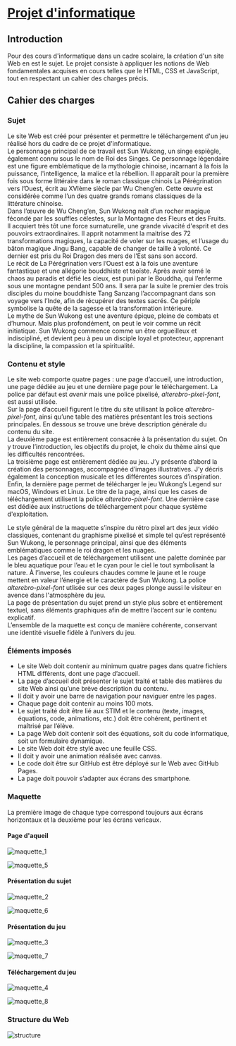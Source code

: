 # <u>Projet d'informatique</u>

## Introduction

Pour des cours d'informatique dans un cadre scolaire, la création d'un site Web en est le sujet. Le projet consiste à appliquer les notions de Web fondamentales acquises en cours telles que le HTML, CSS et JavaScript, tout en respectant un cahier des charges précis.  

## Cahier des charges

### Sujet

Le site Web est créé pour présenter et permettre le téléchargement d'un jeu réalisé hors du cadre de ce projet d'informatique.  
Le personnage principal de ce travail est Sun Wukong, un singe espiègle, également connu sous le nom de Roi des Singes. Ce personnage légendaire est une figure emblématique de la mythologie chinoise, incarnant à la fois la puissance, l'intelligence, la malice et la rébellion. Il apparaît pour la première fois sous forme littéraire dans le roman classique chinois La Pérégrination vers l’Ouest, écrit au XVIème siècle par Wu Cheng’en. Cette œuvre est considérée comme l’un des quatre grands romans classiques de la littérature chinoise.  
Dans l’œuvre de Wu Cheng’en, Sun Wukong naît d’un rocher magique fécondé par les souffles célestes, sur la Montagne des Fleurs et des Fruits. Il acquiert très tôt une force surnaturelle, une grande vivacité d'esprit et des pouvoirs extraordinaires. Il apprit notamment la maitrise des 72 transformations magiques, la capacité de voler sur les nuages, et l’usage du bâton magique Jingu Bang, capable de changer de taille à volonté. Ce dernier est pris du Roi Dragon des mers de l’Est sans son accord.  
Le récit de La Pérégrination vers l’Ouest est à la fois une aventure fantastique et une allégorie bouddhiste et taoïste. Après avoir semé le chaos au paradis et défié les cieux, est puni par le Bouddha, qui l’enferme sous une montagne pendant 500 ans. Il sera par la suite le premier des trois disciples du moine bouddhiste Tang Sanzang l’accompagnant dans son voyage vers l’Inde, afin de récupérer des textes sacrés. Ce périple symbolise la quête de la sagesse et la transformation intérieure.  
Le mythe de Sun Wukong est une aventure épique, pleine de combats et d’humour. Mais plus profondément, on peut le voir comme un récit initiatique. Sun Wukong commence comme un être orgueilleux et indiscipliné, et devient peu à peu un disciple loyal et protecteur, apprenant la discipline, la compassion et la spiritualité.

### Contenu et style

Le site web comporte quatre pages : une page d’accueil, une introduction, une page dédiée au jeu et une dernière page pour le téléchargement. La police par défaut est *avenir* mais une police pixelisé, *alterebro-pixel-font*, est aussi utilisée.  
Sur la page d’accueil figurent le titre du site utilisant la police *alterebro-pixel-font*, ainsi qu’une table des matières présentant les trois sections principales. En dessous se trouve une brève description générale du contenu du site.  
La deuxième page est entièrement consacrée à la présentation du sujet. On y trouve l’introduction, les objectifs du projet, le choix du thème ainsi que les difficultés rencontrées.  
La troisième page est entièrement dédiée au jeu. J’y présente d’abord la création des personnages, accompagnée d’images illustratives. J’y décris également la conception musicale et les différentes sources d’inspiration.  
Enfin, la dernière page permet de télécharger le jeu Wukong’s Legend sur macOS, Windows et Linux. Le titre de la page, ainsi que les cases de téléchargement utilisent la police *alterebro-pixel-font*. Une dernière case est dédiée aux instructions de téléchargement pour chaque système d'exploitation.

Le style général de la maquette s’inspire du rétro pixel art des jeux vidéo classiques, contenant du graphisme pixelisé et simple tel qu’est représenté Sun Wukong, le personnage principal, ainsi que des éléments emblématiques comme le roi dragon et les nuages.  
Les pages d’accueil et de téléchargement utilisent une palette dominée par le bleu aquatique pour l’eau et le cyan pour le ciel le tout symbolisant la nature. À l’inverse, les couleurs chaudes comme le jaune et le rouge mettent en valeur l’énergie et le caractère de Sun Wukong. La police *alterebro-pixel-font* utlisée sur ces deux pages plonge aussi le visiteur en avence dans l'atmosphère du jeu.  
La page de présentation du sujet prend un style plus sobre et entièrement textuel, sans éléments graphiques afin de mettre l’accent sur le contenu explicatif.  
L’ensemble de la maquette est conçu de manière cohérente, conservant une identité visuelle fidèle à l’univers du jeu.

### Éléments imposés

* Le site Web doit contenir au minimum quatre pages dans quatre fichiers HTML différents, dont une page d’accueil.
* La page d’accueil doit présenter le sujet traité et table des matières du site Web ainsi qu’une brève description du contenu.
* Il doit y avoir une barre de navigation pour naviguer entre les pages.
* Chaque page doit contenir au moins 100 mots.
* Le sujet traité doit être lié aux STIM et le contenu (texte, images, équations, code, animations, etc.) doit être cohérent, pertinent et maîtrisé par l’élève.
* La page Web doit contenir soit des équations, soit du code informatique, soit un formulaire dynamique.
* Le site Web doit être stylé avec une feuille CSS.
* Il doit y avoir une animation réalisée avec canvas.
* Le code doit être sur GitHub est être déployé sur le Web avec GitHub Pages.
* La page doit pouvoir s’adapter aux écrans des smartphone.

### Maquette

La première image de chaque type correspond toujours aux écrans horizontaux et la deuxième pour les écrans vericaux.

#### Page d'aqueil

![maquette_1](./images/readme/maquette_1.png)

![maquette_5](./images/readme/maquette_5.png)

#### Présentation du sujet

![maquette_2](./images/readme/maquette_2.png)

![maquette_6](./images/readme/maquette_6.png)

#### Présentation du jeu

![maquette_3](./images/readme/maquette_3.png)

![maquette_7](./images/readme/maquette_7.png)

#### Téléchargement du jeu

![maquette_4](./images/readme/maquette_4.png)

![maquette_8](./images/readme/maquette_8.png)

### Structure du Web

![structure](./images/readme/structure.png)
